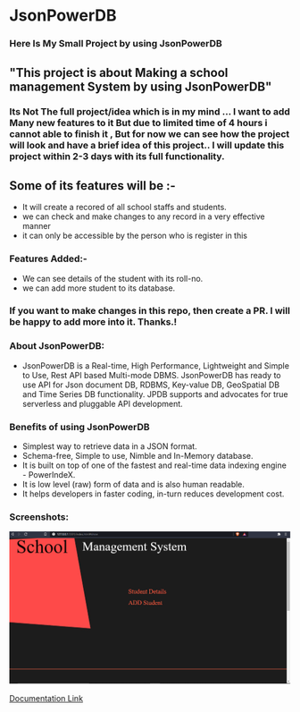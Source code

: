 # JsonPowerDB 
### Here Is My Small Project by using JsonPowerDB



## "This project is about Making a school management System by using JsonPowerDB"
### Its Not The full project/idea which is in my mind ... I want to add Many new features to it  But due to limited time of 4 hours i cannot able to finish it , But for now we can see how the project will look and have a brief idea of this project.. I will update this project within 2-3 days with its full functionality. 

## Some of its features will be :-
- It will create a recored of all school staffs and students.
- we can check and make changes to any record in a very effective manner
- it can only be accessible by the person who is register in this 

### Features Added:-
- We can see details of the student with its roll-no.
- we can add more student to its database.

### If you want to make changes in this repo, then create a PR. I will be happy to add more into it. Thanks.!
### About JsonPowerDB:

- JsonPowerDB is a Real-time, High Performance, Lightweight and Simple to Use, Rest API based Multi-mode DBMS. JsonPowerDB has ready to use API for Json document DB, RDBMS, Key-value DB, GeoSpatial DB and Time Series DB functionality. JPDB supports and advocates for true serverless and pluggable API development.

### Benefits of using JsonPowerDB

- Simplest way to retrieve data in a JSON format.
- Schema-free, Simple to use, Nimble and In-Memory database.
- It is built on top of one of the fastest and real-time data indexing engine - PowerIndeX.
- It is low level (raw) form of data and is also human readable.
- It helps developers in faster coding, in-turn reduces development cost.

### Screenshots:



![Index Page](https://github.com/Priyanshu-gaurav/JsonPowerDB/blob/main/images/screenshot/project.png)


[Documentation Link](http://login2explore.com/jpdb/docs.html)
